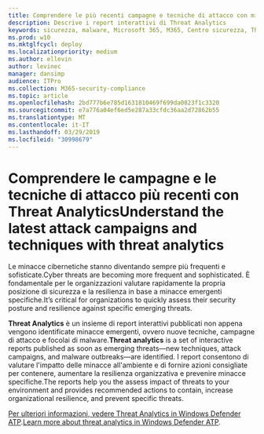 ```yaml
---
title: Comprendere le più recenti campagne e tecniche di attacco con minacce analitiche
description: Descrive i report interattivi di Threat Analytics
keywords: sicurezza, malware, Microsoft 365, M365, Centro sicurezza, Threat Analytics, Windows Defender ATP, Cyber, posizione di sicurezza, minacce emergenti
ms.prod: w10
ms.mktglfcycl: deploy
ms.localizationpriority: medium
ms.author: ellevin
author: levinec
manager: dansimp
audience: ITPro
ms.collection: M365-security-compliance
ms.topic: article
ms.openlocfilehash: 2bd777b6e785d1631810469f699da0823f1c3320
ms.sourcegitcommit: e7a776a04ef6ed5e287a33cfdc36aa2d72862b55
ms.translationtype: MT
ms.contentlocale: it-IT
ms.lasthandoff: 03/29/2019
ms.locfileid: "30998679"
---
```

# <a name="understand-the-latest-attack-campaigns-and-techniques-with-threat-analytics"></a><span data-ttu-id="6c5c8-104">Comprendere le campagne e le tecniche di attacco più recenti con Threat Analytics</span><span class="sxs-lookup"><span data-stu-id="6c5c8-104">Understand the latest attack campaigns and techniques with threat analytics</span></span>

<span data-ttu-id="6c5c8-105">Le minacce cibernetiche stanno diventando sempre più frequenti e sofisticate.</span><span class="sxs-lookup"><span data-stu-id="6c5c8-105">Cyber threats are becoming more frequent and sophisticated.</span></span> <span data-ttu-id="6c5c8-106">È fondamentale per le organizzazioni valutare rapidamente la propria posizione di sicurezza e la resilienza in base a minacce emergenti specifiche.</span><span class="sxs-lookup"><span data-stu-id="6c5c8-106">It’s critical for organizations to quickly assess their security posture and resilience against specific emerging threats.</span></span>

<span data-ttu-id="6c5c8-107">**Threat Analytics** è un insieme di report interattivi pubblicati non appena vengono identificate minacce emergenti, ovvero nuove tecniche, campagne di attacco e focolai di malware.</span><span class="sxs-lookup"><span data-stu-id="6c5c8-107">**Threat analytics** is a set of interactive reports published as soon as emerging threats—new techniques, attack campaigns, and malware outbreaks—are identified.</span></span> <span data-ttu-id="6c5c8-108">I report consentono di valutare l'impatto delle minacce all'ambiente e di fornire azioni consigliate per contenere, aumentare la resilienza organizzativa e prevenire minacce specifiche.</span><span class="sxs-lookup"><span data-stu-id="6c5c8-108">The reports help you the assess impact of threats to your environment and provides recommended actions to contain, increase organizational resilience, and prevent specific threats.</span></span>

<span data-ttu-id="6c5c8-109">[Per ulteriori informazioni, vedere Threat Analytics in Windows Defender ATP](https://docs.microsoft.com/en-us/windows/security/threat-protection/windows-defender-atp/threat-analytics).</span><span class="sxs-lookup"><span data-stu-id="6c5c8-109">[Learn more about threat analytics in Windows Defender ATP](https://docs.microsoft.com/en-us/windows/security/threat-protection/windows-defender-atp/threat-analytics).</span></span>  
